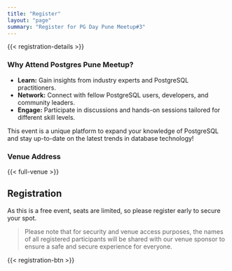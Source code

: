 ```yaml
---
title: "Register"
layout: "page"
summary: "Register for PG Day Pune Meetup#3"
---
```


{{< registration-details >}}

### Why Attend Postgres Pune Meetup?

- **Learn:** Gain insights from industry experts and PostgreSQL practitioners.
- **Network:** Connect with fellow PostgreSQL users, developers, and community leaders.
- **Engage:** Participate in discussions and hands-on sessions tailored for different skill levels.

This event is a unique platform to expand your knowledge of PostgreSQL and stay up-to-date on the latest trends in database technology!

### Venue Address

{{< full-venue >}}

## Registration

As this is a free event, seats are limited, so please register early to secure your spot.

> Please note that for security and venue access purposes, the names of all registered participants will be shared with our venue sponsor to ensure a safe and secure experience for everyone.

{{< registration-btn >}}
